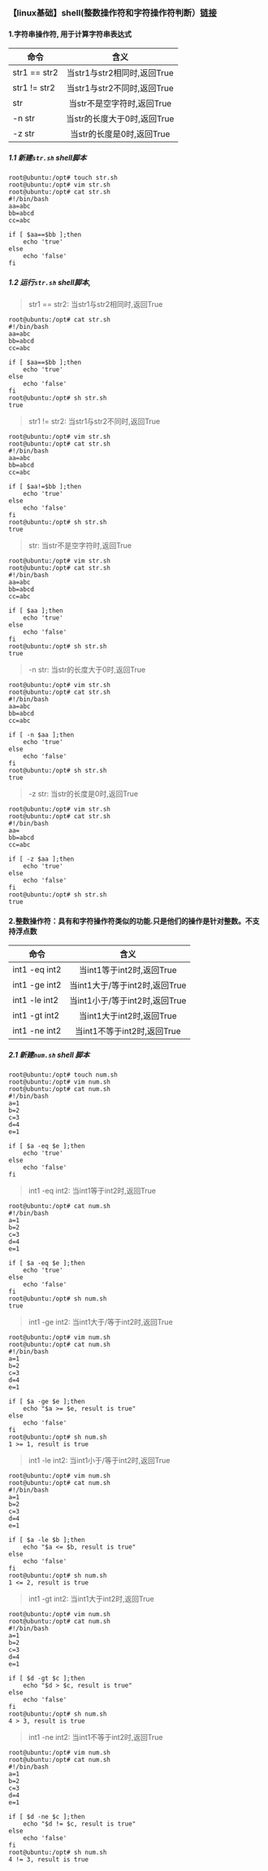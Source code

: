 ### 【linux基础】shell(整数操作符和字符操作符判断）[链接](https://www.jianshu.com/p/f3595f7e36bd)

#### 1.字符串操作符, 用于计算字符串表达式
| 命令   |      含义      
|----------|:-------------:
|  str1 == str2   |   当str1与str2相同时,返回True
|  str1 != str2   |   当str1与str2不同时,返回True
|  str   |   当str不是空字符时,返回True
|  -n str   |   当str的长度大于0时,返回True
|  -z str   |   当str的长度是0时,返回True

##### 1.1  新建`str.sh` shell脚本
```
root@ubuntu:/opt# touch str.sh
root@ubuntu:/opt# vim str.sh
root@ubuntu:/opt# cat str.sh
#!/bin/bash
aa=abc
bb=abcd
cc=abc

if [ $aa==$bb ];then
	echo 'true'
else
	echo 'false'
fi
```

##### 1.2 运行`str.sh` shell脚本,
> str1 == str2: 当str1与str2相同时,返回True
```
root@ubuntu:/opt# cat str.sh
#!/bin/bash
aa=abc
bb=abcd
cc=abc

if [ $aa==$bb ];then
	echo 'true'
else
	echo 'false'
fi
root@ubuntu:/opt# sh str.sh
true
```

> str1 != str2:  当str1与str2不同时,返回True
```
root@ubuntu:/opt# vim str.sh
root@ubuntu:/opt# cat str.sh
#!/bin/bash
aa=abc
bb=abcd
cc=abc

if [ $aa!=$bb ];then
	echo 'true'
else
	echo 'false'
fi
root@ubuntu:/opt# sh str.sh
true
```

> str:  当str不是空字符时,返回True
```
root@ubuntu:/opt# vim str.sh
root@ubuntu:/opt# cat str.sh
#!/bin/bash
aa=abc
bb=abcd
cc=abc

if [ $aa ];then
	echo 'true'
else
	echo 'false'
fi
root@ubuntu:/opt# sh str.sh
true
```

> -n str:  当str的长度大于0时,返回True
```
root@ubuntu:/opt# vim str.sh
root@ubuntu:/opt# cat str.sh
#!/bin/bash
aa=abc
bb=abcd
cc=abc

if [ -n $aa ];then
	echo 'true'
else
	echo 'false'
fi
root@ubuntu:/opt# sh str.sh
true
```

> -z str:  当str的长度是0时,返回True
```
root@ubuntu:/opt# vim str.sh
root@ubuntu:/opt# cat str.sh
#!/bin/bash
aa=
bb=abcd
cc=abc

if [ -z $aa ];then
	echo 'true'
else
	echo 'false'
fi
root@ubuntu:/opt# sh str.sh
true
```

#### 2.整数操作符：具有和字符操作符类似的功能.只是他们的操作是针对整数。不支持浮点数
| 命令   |      含义      
|----------|:-------------:
|  int1 -eq int2   |   当int1等于int2时,返回True
|  int1 -ge int2   |   当int1大于/等于int2时,返回True
|  int1 -le int2   |   当int1小于/等于int2时,返回True
|  int1 -gt int2   |   当int1大于int2时,返回True
|  int1 -ne int2   |   当int1不等于int2时,返回True

##### 2.1 新建`num.sh` shell 脚本
```
root@ubuntu:/opt# touch num.sh
root@ubuntu:/opt# vim num.sh
root@ubuntu:/opt# cat num.sh
#!/bin/bash
a=1
b=2
c=3
d=4
e=1

if [ $a -eq $e ];then
	echo 'true'
else
	echo 'false'
fi
```

> int1 -eq int2: 当int1等于int2时,返回True
```
root@ubuntu:/opt# cat num.sh
#!/bin/bash
a=1
b=2
c=3
d=4
e=1

if [ $a -eq $e ];then
	echo 'true'
else
	echo 'false'
fi
root@ubuntu:/opt# sh num.sh
true
```

> int1 -ge int2: 当int1大于/等于int2时,返回True
```
root@ubuntu:/opt# vim num.sh
root@ubuntu:/opt# cat num.sh
#!/bin/bash
a=1
b=2
c=3
d=4
e=1

if [ $a -ge $e ];then
	echo "$a >= $e, result is true"
else
	echo 'false'
fi
root@ubuntu:/opt# sh num.sh
1 >= 1, result is true
```

> int1 -le int2: 当int1小于/等于int2时,返回True
```
root@ubuntu:/opt# vim num.sh
root@ubuntu:/opt# cat num.sh
#!/bin/bash
a=1
b=2
c=3
d=4
e=1

if [ $a -le $b ];then
	echo "$a <= $b, result is true"
else
	echo 'false'
fi
root@ubuntu:/opt# sh num.sh
1 <= 2, result is true
```

> int1 -gt int2: 当int1大于int2时,返回True
```
root@ubuntu:/opt# vim num.sh
root@ubuntu:/opt# cat num.sh
#!/bin/bash
a=1
b=2
c=3
d=4
e=1

if [ $d -gt $c ];then
	echo "$d > $c, result is true"
else
	echo 'false'
fi
root@ubuntu:/opt# sh num.sh
4 > 3, result is true
```

> int1 -ne int2: 当int1不等于int2时,返回True
```
root@ubuntu:/opt# vim num.sh
root@ubuntu:/opt# cat num.sh
#!/bin/bash
a=1
b=2
c=3
d=4
e=1

if [ $d -ne $c ];then
	echo "$d != $c, result is true"
else
	echo 'false'
fi
root@ubuntu:/opt# sh num.sh
4 != 3, result is true
```